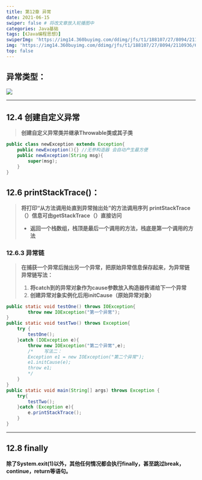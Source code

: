 ```yaml
---
title: 第12章 异常
date: 2021-06-15
swiper: false # 将改文章放入轮播图中
categories: Java基础
tags: [《Java编程思想》]
swiperImg: 'https://img14.360buyimg.com/ddimg/jfs/t1/188107/27/8094/2110936/60c7fc85E3f13d1ec/767e5ecd762b215f.jpg' # 该文章在轮播图中的图片
img: 'https://img14.360buyimg.com/ddimg/jfs/t1/188107/27/8094/2110936/60c7fc85E3f13d1ec/767e5ecd762b215f.jpg' # 该文章图片，可以是本地目录下图片也可以是http://xxx图片
top: false
---
```

## 异常类型：
![](https://img12.360buyimg.com/ddimg/jfs/t1/193416/23/8345/103204/60c85e4cEf4c28547/920bb04309c42c67.jpg)

---


## 12.4 创建自定义异常
> **创建自定义异常类并继承Throwable类或其子类**


```java
public class newException extends Exception{
	public newException(){} //无参构造器 会自动产生最方便
    public newException(String msg){
        super(msg);
    }
}
```


## 12.6 printStackTrace()：
> **将打印“从方法调用处直到异常抛出处”的方法调用序列**
> **printStackTrace（）信息可由getStackTrace（）直接访问**
> - **返回一个栈数组，栈顶是最后一个调用的方法，栈底是第一个调用的方法**



### 12.6.3 异常链
> **在捕获一个异常后抛出另一个异常，把原始异常信息保存起来，为异常链**
> **异常链写法：**
> 1. **将catch到的异常对象作为cause参数放入构造器传递给下一个异常**
> 1. **创建异常对象实例化后用initCause（原始异常对象）**



```java
public static void testOne() throws IOException{
        throw new IOException("第一个异常");
}
public static void testTwo() throws Exception{
	try {
		testOne();
	}catch (IOException e){
		throw new IOException("第二个异常",e);
        /*    写法二：
        Exception e1 = new IOException("第二个异常");
        e1.initCause(e);
        throw e1;
        */
	}
}
public static void main(String[] args) throws Exception {
	try{
		testTwo();
	}catch (Exception e){
		e.printStackTrace();
	}
}
```

---

## 12.8 finally
**除了System.exit(1)以外，其他任何情况都会执行finally，甚至跳过break，continue，return等语句。**
